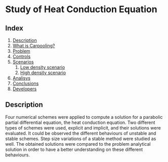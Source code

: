 # Study of Heat Conduction Equation

## Index

1. [Description](#description)
2. [What is Carpooling?](#what-is-carpooling)
3. [Problem](#problem)
4. [Controls](#controls)
5. [Scenarios](#scenarios)
    1. [Low density scenario](large-scenario-with-no-population-density)
    2. [High density scenario](large-scenario-with-population-density)
6. [Analisys](#analysis)
7. [Conclusions](#conclusions)
8. [Developers](#developers)

## Description 

Four numerical schemes were applied to compute a solution for a
parabolic partial differential equation, the heat conduction equation.
Two different types of schemes were used, explicit and implicit, and
their solutions were evaluated. It could be observed the different
behaviours of unstable and stable schemes. Step size variations of a
stable method were studied as well. The obtained solutions were compared
to the problem analytical solution in order to have a better
understanding on these different behaviours.
